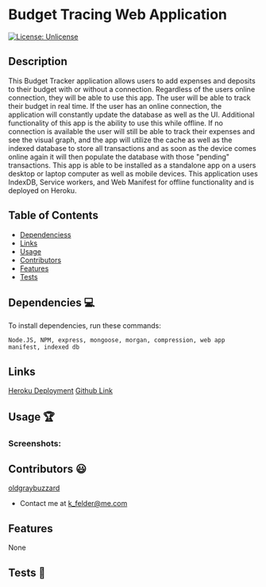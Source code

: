 # Budget Tracing Web Application

[![License: Unlicense](https://img.shields.io/badge/license-Unlicense-blue.svg)](http://unlicense.org/)
  
## Description
This Budget Tracker application allows users to add expenses and deposits to their budget with or without a connection.  Regardless of the users online connection, they will be able to use this app. The user will be able to track their budget in real time. If the user has an online connection, the application will constantly update the database as well as the UI. Additional functionality of this app is the ability to use this while offline. If no connection is available the user will still be able to track their expenses and see the visual graph, and the app will utilize the cache as well as the indexed database to store all transactions and as soon as the device comes online again it will then populate the database with those "pending" transactions. This app is able to be installed as a standalone app on a users desktop or laptop computer as well as mobile devices. This application uses IndexDB, Service workers, and Web Manifest for offline functionality and is deployed on Heroku. 

## Table of Contents
* [Dependenciess](#dependencies)
* [Links](#links)
* [Usage](#usage)
* [Contributors](#contributors)
* [Features](#features)
* [Tests](#tests)


## Dependencies 💻
To install dependencies, run these commands:
```
Node.JS, NPM, express, mongoose, morgan, compression, web app manifest, indexed db
```

## Links
[Heroku Deployment](https://dashboard.heroku.com/apps/)
[Github Link](https://github.com/oldgraybuzzard/super-carnival.git)

## Usage 🏆
### Screenshots:



## Contributors 😃
[oldgraybuzzard](https://github.com/oldgraybuzzard)
* Contact me at k_felder@me.com


## Features
None 

## Tests 🧪

